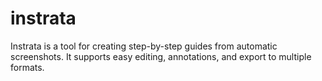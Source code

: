 # instrata
Instrata is a tool for creating step-by-step guides from automatic screenshots.  It supports easy editing, annotations, and export to multiple formats.  
